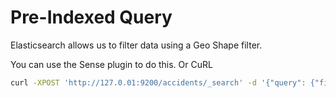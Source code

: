 # Pre-Indexed Query

Elasticsearch allows us to filter data using a Geo Shape filter.

You can use the Sense plugin to do this. Or CuRL

```bash
curl -XPOST 'http://127.0.01:9200/accidents/_search' -d '{"query": {"filtered": {"query": {"match_all": {} }, "filter": {"geo_shape": {"geometry": {"indexed_shape": {"id": "293", "type": "suburb", "index": "suburbs", "path": "geometry"} } } } } } }' | python -m json.tool
```
